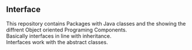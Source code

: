 ## Interface
This repository contains
Packages with Java classes and the showing the diffrent Object oriented Programing Components.<br />
Basically interfaces in line with inheritance. <br />
Interfaces work with the abstract classes.
